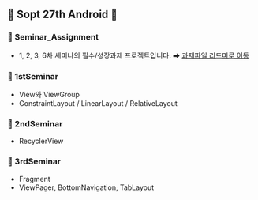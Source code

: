 ## 💛 Sopt 27th Android 💛

### 📁 Seminar_Assignment
* 1, 2, 3, 6차 세미나의 필수/성장과제 프로젝트입니다.
➡ [과제파일 리드미로 이동](https://github.com/jinyand/Sopt27th_Android/tree/master/Seminar_Assignment)

### 📁 1stSeminar
* View와 ViewGroup
* ConstraintLayout / LinearLayout / RelativeLayout

### 📁 2ndSeminar
* RecyclerView

### 📁 3rdSeminar
* Fragment
* ViewPager, BottomNavigation, TabLayout
